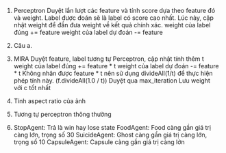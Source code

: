 1. Perceptron
Duyệt lần lượt các feature và tính score dựa theo feature đó và weight.
Label được đoán sẽ là label có score cao nhất.
Lúc này, cập nhật weight để đần đưa weight về kết quả chính xác.
weight của label đúng += feature
weight của label dự đoán -= feature

2. Câu a.

3. MIRA
Duyệt feature, label tương tự Perceptron, cập nhật tính thêm t 
weight của label đúng += feature * t
weight của label dự đoán -= feature * t
Không nhân được feature * t nên sử dụng divideAll(1/t) để thực hiện phép tính này. (f.divideAll(1.0 / t))
Duyệt qua max_iteration
Lưu weight với c tốt nhất

4. Tính aspect ratio của ảnh

5. Tương tự perceptron thông thường

6. StopAgent: Trả là win hay lose state
FoodAgent: Food càng gần giá trị càng lớn, trọng số 30
SuicideAgent: Ghost càng gần giá trị càng lớn, trọng số 10
CapsuleAgent: Capsule càng gần giá trị càng lớn 
